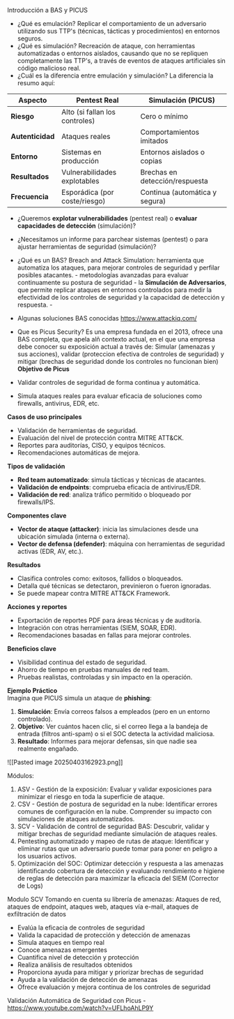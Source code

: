 Introducción a BAS y PICUS
- ¿Qué es emulación?
	  Replicar el comportamiento de un adversario utilizando sus TTP's (técnicas, tácticas y procedimientos) en entornos seguros.
- ¿Qué es simulación?
	  Recreación de ataque, con herramientas automatizadas o entornos aislados, causando que no se repliquen completamente las TTP's, a través de eventos de ataques artificiales sin código malicioso real.
- ¿Cuál es la diferencia entre emulación y simulación?
	  La diferencia la resumo aquí:

| **Aspecto**      | **Pentest Real**               | **Simulación (PICUS)**         |
| ---------------- | ------------------------------ | ------------------------------ |
| **Riesgo**       | Alto (si fallan los controles) | Cero o mínimo                  |
| **Autenticidad** | Ataques reales                 | Comportamientos imitados       |
| **Entorno**      | Sistemas en producción         | Entornos aislados o copias     |
| **Resultados**   | Vulnerabilidades explotables   | Brechas en detección/respuesta |
| **Frecuencia**   | Esporádica (por coste/riesgo)  | Continua (automática y segura) |
- ¿Queremos **explotar vulnerabilidades** (pentest real) o **evaluar capacidades de detección** (simulación)?  
- ¿Necesitamos un informe para parchear sistemas (pentest) o para ajustar herramientas de seguridad (simulación)?  

- ¿Qué es un BAS?
	  Breach and Attack Simulation: herramienta que automatiza los ataques, para mejorar controles de seguridad y perfilar posibles atacantes.
	  - metodologías avanzadas para evaluar continuamente su postura de seguridad
	  - la **Simulación de Adversarios**, que permite replicar ataques en entornos controlados para medir la efectividad de los controles de seguridad y la capacidad de detección y respuesta.
	  - 
- Algunas soluciones BAS conocidas
	  https://www.attackiq.com/
- Que es Picus Security?
	  Es una empresa fundada en el 2013, ofrece una BAS completa, que apela alñ contexto actual, en el que una empresa debe conocer su exposición actual a través de: Simular (amenazas y sus acciones), validar (proteccion efectiva de controles de seguridad) y mitigar (brechas de seguridad donde los controles no funcionan bien)
**Objetivo de Picus**

- Validar controles de seguridad de forma continua y automática.
- Simula ataques reales para evaluar eficacia de soluciones como firewalls, antivirus, EDR, etc.

**Casos de uso principales**

- Validación de herramientas de seguridad.
- Evaluación del nivel de protección contra MITRE ATT&CK.
- Reportes para auditorías, CISO, y equipos técnicos.
- Recomendaciones automáticas de mejora.

 **Tipos de validación**

- **Red team automatizado**: simula tácticas y técnicas de atacantes.
- **Validación de endpoints**: comprueba eficacia de antivirus/EDR.
- **Validación de red**: analiza tráfico permitido o bloqueado por firewalls/IPS.

**Componentes clave**

- **Vector de ataque (attacker)**: inicia las simulaciones desde una ubicación simulada (interna o externa).
- **Vector de defensa (defender)**: máquina con herramientas de seguridad activas (EDR, AV, etc.).

**Resultados**

- Clasifica controles como: exitosos, fallidos o bloqueados.
- Detalla qué técnicas se detectaron, previnieron o fueron ignoradas.
- Se puede mapear contra MITRE ATT&CK Framework.

**Acciones y reportes**

- Exportación de reportes PDF para áreas técnicas y de auditoría.
- Integración con otras herramientas (SIEM, SOAR, EDR).
- Recomendaciones basadas en fallas para mejorar controles.

**Beneficios clave**

- Visibilidad continua del estado de seguridad.
- Ahorro de tiempo en pruebas manuales de red team.
- Pruebas realistas, controladas y sin impacto en la operación.

**Ejemplo Práctico**  
Imagina que PICUS simula un ataque de **phishing**:  
1. **Simulación**: Envía correos falsos a empleados (pero en un entorno controlado).  
2. **Objetivo**: Ver cuántos hacen clic, si el correo llega a la bandeja de entrada (filtros anti-spam) o si el SOC detecta la actividad maliciosa.  
3. **Resultado**: Informes para mejorar defensas, sin que nadie sea realmente engañado.  

![[Pasted image 20250403162923.png]]

Módulos:
1. ASV - Gestión de la exposición: Evaluar y validar exposiciones para minimizar el riesgo en toda la superficie de ataque.
2. CSV - Gestión de postura de seguridad en la nube: Identificar errores comunes de configuración en la nube. Comprender su impacto con simulaciones de ataques automatizados.
3. SCV - Validación de control de seguridad BAS: Descubrir, validar y mitigar brechas de seguridad mediante simulación de ataques reales.
4. Pentesting automatizado y mapeo de rutas de ataque: Identificar y eliminar rutas que un adversario puede tomar para poner en peligro a los usuarios activos.
5. Optimización del SOC: Optimizar detección y respuesta a las amenazas identificando cobertura de detección y evaluando rendimiento e higiene de reglas de detección para maximizar la eficacia del SIEM (Corrector de Logs)

Modulo SCV
Tomando en cuenta su librería de amenazas: Ataques de red, ataques de endpoint, ataques web, ataques vía e-mail, ataques de exfiltración de datos
- Evalúa la eficacia de controles de seguridad
- Valida la capacidad de protección y detección de amenazas
- Simula ataques en tiempo real
- Conoce amenazas emergentes
- Cuantifica nivel de detección y protección
- Realiza análisis de resultados obtenidos
- Proporciona ayuda para mitigar y priorizar brechas de seguridad
- Ayuda a la validación de detección de amenazas
- Ofrece evaluación y mejora continua de los controles de seguridad

Validación Automática de Seguridad con Picus - https://www.youtube.com/watch?v=UFLhoAhLP9Y

